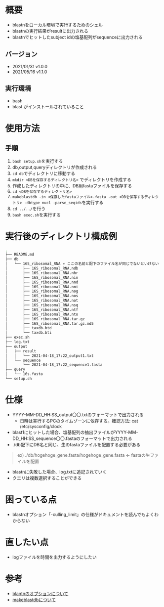 # 概要
- blastnをローカル環境で実行するためのシェル
 - blastnの実行結果がresultに出力される
 - blastnでヒットしたsubject idの塩基配列がsequenceに出力される

## バージョン
- 2021/01/31 v1.0.0
- 2021/05/16 v1.1.0

## 実行環境
- bash
- blast
がインストールされていること

# 使用方法
## 手順
1. `bash setup.sh`を実行する
1. db,output,queryディレクトリが作成される
1. `cd db`でディレクトリに移動する
1. `mkdir <DBを保存するディレクトリ名>` でディレクトリを作成する
1. 作成したディレクトリの中に、DB用fastaファイルを保存する
1. `cd <DBを保存するディレクトリ名>`
1. `makeblastdb -in <保存したfastaファイル>.fasta -out <DBを保存するディレクトリ> -dbtype nucl -parse_seqids`を実行する
1. `cd ../../`を行う
1. `bash exec.sh`を実行する

# 実行後のディレクトリ構成例
```bash
.
├── README.md
├── db
│   └── 16S_ribosomal_RNA ← ここの名前と配下のファイル名が同じでないといけない
│       ├── 16S_ribosomal_RNA.ndb
│       ├── 16S_ribosomal_RNA.nhr
│       ├── 16S_ribosomal_RNA.nin
│       ├── 16S_ribosomal_RNA.nnd
│       ├── 16S_ribosomal_RNA.nni
│       ├── 16S_ribosomal_RNA.nog
│       ├── 16S_ribosomal_RNA.nos
│       ├── 16S_ribosomal_RNA.not
│       ├── 16S_ribosomal_RNA.nsq
│       ├── 16S_ribosomal_RNA.ntf
│       ├── 16S_ribosomal_RNA.nto
│       ├── 16S_ribosomal_RNA.tar.gz
│       ├── 16S_ribosomal_RNA.tar.gz.md5
│       ├── taxdb.btd
│       └── taxdb.bti
├── exec.sh
├── log.txt
├── output
│   ├── result
│   │   └── 2021-04-18_17:22_output1.txt
│   └── sequence
│       └── 2021-04-18_17:22_sequence1.fasta
├── query
│   └── 16s.fasta
└── setup.sh

```

# 仕様
- YYYY-MM-DD_HH:SS_output〇〇.txtのフォーマットで出力される
  - 日時は実行するPCのタイムゾーンに依存する。確認方法: cat /etc/sysconfig/clock
- blast1にヒットした場合、塩基配列の抽出ファイルがYYYY-MM-DD_HH:SS_sequence〇〇.fastaのフォーマットで出力される
- ./db配下にDB名と同じ、生のfastaファイルを配置する必要がある
> ex) ./db/hogehoge_gene.fasta/hogehoge_gene.fasta ← fastaの生ファイルを配置
- blastnに失敗した場合、log.txtに追記されていく
- クエリは複数選択することができる

# 困っている点
- blastnオプション「-culling_limit」の仕様がドキュメントを読んでもよくわからない

# 直したい点
- logファイルを時間を出力するようにしたい

# 参考
- [blantnのオプションについて](https://www.ncbi.nlm.nih.gov/books/NBK279684/)
- [makeblastdbについて](https://bi.biopapyrus.jp/seq/blast/makeblastdb.html)

